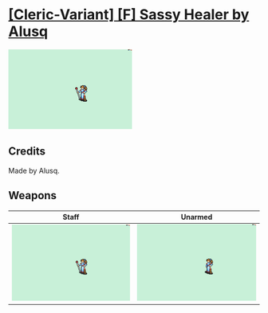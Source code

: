 # [\[Cleric-Variant\] \[F\] Sassy Healer by Alusq](./)

<img src="./7.%20Staff/Staff_000.png" alt="[Cleric-Variant] [F] Sassy Healer by Alusq standing" />

## Credits

Made by Alusq.

## Weapons


|Staff |Unarmed |
|  :---: | :---: |
| <img alt="Staff animation" src="./7.%20Staff/Staff.gif" /> | <img alt="Unarmed animation" src="./8.%20Unarmed/Unarmed.gif" /> |
